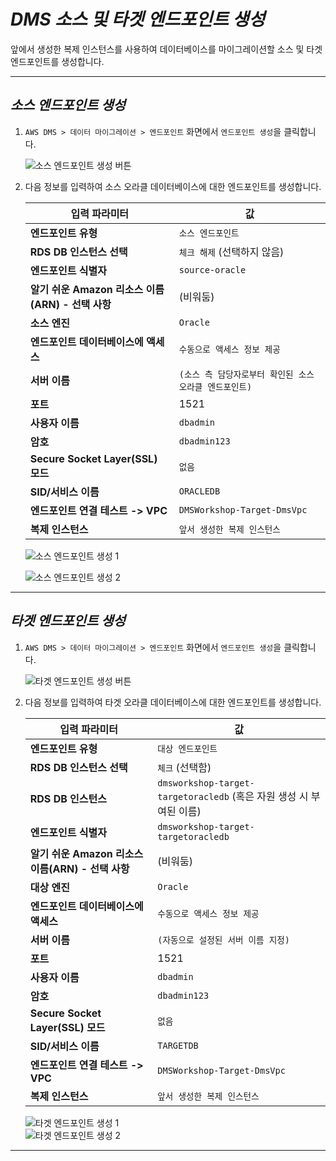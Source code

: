 # ***DMS 소스 및 타겟 엔드포인트 생성***

앞에서 생성한 복제 인스턴스를 사용하여 데이터베이스를 마이그레이션할 소스 및 타겟 엔드포인트를 생성합니다.

---

## ***소스 엔드포인트 생성***

1. ```AWS DMS > 데이터 마이그레이션 > 엔드포인트``` 화면에서 ```엔드포인트 생성```을 클릭합니다.

    ![소스 엔드포인트 생성 버튼](../../images/dms-create-source-endpoint-button.png)


2. 다음 정보를 입력하여 소스 오라클 데이터베이스에 대한 엔드포인트를 생성합니다.

   | **입력 파라미터**                          | **값**                                |
   |--------------------------------------|--------------------------------------|
   | **엔드포인트 유형**                         | ```소스 엔드포인트```                       |
   | **RDS DB 인스턴스 선택**                   | ```체크 해제``` (선택하지 않음)                |
   | **엔드포인트 식별자**                        | ```source-oracle```                  |
   | **알기 쉬운 Amazon 리소스 이름(ARN) - 선택 사항** | (비워둠)                                |
   | **소스 엔진**                            | ```Oracle```                         |
   | **엔드포인트 데이터베이스에 액세스**                | ```수동으로 액세스 정보 제공```                 |
   | **서버 이름**                            | ```(소스 측 담당자로부터 확인된 소스 오라클 엔드포인트)``` |
   | **포트**                               | 1521                                 |
   | **사용자 이름**                           | ```dbadmin```                        |
   | **암호**                               | ```dbadmin123```                     |
   | **Secure Socket Layer(SSL) 모드**      | ```없음```                             |
   | **SID/서비스 이름**                       | ```ORACLEDB```                       |
   | **엔드포인트 연결 테스트 -> VPC**              | ```DMSWorkshop-Target-DmsVpc```      |
   | **복제 인스턴스**                          | ```앞서 생성한 복제 인스턴스```                 |

   ![소스 엔드포인트 생성 1](../../images/dms-create-endpoint-source-info1.png)

   ![소스 엔드포인트 생성 2](../../images/dms-create-endpoint-source-info2.png)

---

## ***타겟 엔드포인트 생성***

1. ```AWS DMS > 데이터 마이그레이션 > 엔드포인트``` 화면에서 ```엔드포인트 생성```을 클릭합니다.

   ![타겟 엔드포인트 생성 버튼](../../images/dms-create-target-endpoint-button.png)


2. 다음 정보를 입력하여 타겟 오라클 데이터베이스에 대한 엔드포인트를 생성합니다.

   | **입력 파라미터**                          | **값**                                                     |
      |--------------------------------------|-----------------------------------------------------------|
   | **엔드포인트 유형**                         | ```대상 엔드포인트```                                            |
   | **RDS DB 인스턴스 선택**                   | ```체크``` (선택함)                                            |
   | **RDS DB 인스턴스**                      | ```dmsworkshop-target-targetoracledb``` (혹은 자원 생성 시 부여된 이름) |
   | **엔드포인트 식별자**                        | ```dmsworkshop-target-targetoracledb```                   |
   | **알기 쉬운 Amazon 리소스 이름(ARN) - 선택 사항** | (비워둠)                                                     |
   | **대상 엔진**                            | ```Oracle```                                              |
   | **엔드포인트 데이터베이스에 액세스**                | ```수동으로 액세스 정보 제공```                                      |
   | **서버 이름**                            | ```(자동으로 설정된 서버 이름 지정)```                                 |
   | **포트**                               | 1521                                                      |
   | **사용자 이름**                           | ```dbadmin```                                             |
   | **암호**                               | ```dbadmin123```                                          |
   | **Secure Socket Layer(SSL) 모드**      | ```없음```                                                  |
   | **SID/서비스 이름**                       | ```TARGETDB```                                            |
   | **엔드포인트 연결 테스트 -> VPC**              | ```DMSWorkshop-Target-DmsVpc```                                      |
   | **복제 인스턴스**                          | ```앞서 생성한 복제 인스턴스```                                      |

   ![타겟 엔드포인트 생성 1](../../images/dms-create-endpoint-target-info1.png)<br>
   ![타겟 엔드포인트 생성 2](../../images/dms-create-endpoint-target-info2.png)<br>

___
